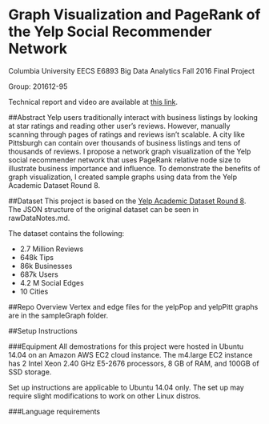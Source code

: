 # Graph Visualization and PageRank of the Yelp Social Recommender Network

Columbia University EECS E6893 Big Data Analytics Fall 2016 Final Project

Group: 201612-95

Technical report and video are available at [this link](http://www.ee.columbia.edu/~cylin/course/bigdata/projects/).

##Abstract
Yelp users traditionally interact with business listings by looking at star ratings and reading other user’s reviews. However, manually scanning through pages of ratings and reviews isn’t scalable. A city like Pittsburgh can contain over thousands of business listings and tens of thousands of reviews. I propose a network graph visualization of the Yelp social recommender network that uses PageRank relative node size to illustrate business importance and influence. To demonstrate the benefits of graph visualization, I created sample graphs using data from the Yelp Academic Dataset Round 8. 

##Dataset
This project is based on the [Yelp Academic Dataset Round 8](https://www.yelp.com/dataset_challenge).
The JSON structure of the original dataset can be seen in rawDataNotes.md.

The dataset contains the following:
- 2.7 Million Reviews
- 648k Tips
- 86k Businesses
- 687k Users
- 4.2 M Social Edges
- 10 Cities

##Repo Overview
Vertex and edge files for the yelpPop and yelpPitt graphs are in the sampleGraph folder.

##Setup Instructions

###Equipment
All demostrations for this project were hosted in Ubuntu 14.04 on an Amazon AWS EC2 cloud instance. 
The m4.large EC2 instance has 2 Intel Xeon 2.40 GHz E5-2676 processors, 8 GB of RAM, and 100GB of SSD storage.

Set up instructions are applicable to Ubuntu 14.04 only. The set up may require slight modifications to work
on other Linux distros.

###Language requirements


